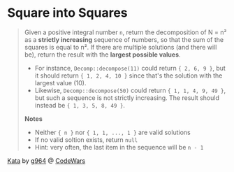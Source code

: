 # Square into Squares

> Given a positive integral number `n`, return the decomposition of N = n² as a **strictly increasing** sequence of numbers, so that the sum of the squares is equal to n². If there are multiple solutions (and there will be), return the result with the **largest possible values**.
>
> * For instance, `Decomp::decompose(11)` could return `{ 2, 6, 9 }`, but it should return `{ 1, 2, 4, 10 }` since that's the solution with the largest value (10).
> * Likewise, `Decomp::decompose(50)` could return `{ 1, 1, 4, 9, 49 }`, but such a sequence is not strictly increasing. The result should instead be `{ 1, 3, 5, 8, 49 }`.
>
> **Notes**
> * Neither `{ n }` nor `{ 1, 1, ..., 1 }` are valid solutions
> * If no valid soltion exists, return `null`
> * Hint: very often, the last item in the sequence will be `n - 1`

[Kata](https://www.codewars.com/kata/54eb33e5bc1a25440d000891) by [g964](https://www.codewars.com/users/g964) @ [CodeWars](https://www.codewars.com)
